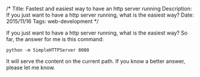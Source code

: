 /*
Title: Fastest and easiest way to have an http server running
Description: If you just want to have a http server running, what is the easiest way?
Date: 2015/11/16
Tags: web-development
*/

If you just want to have a http server running, what is the easiest way? So far,
the answer for me is this command:

    python -m SimpleHTTPServer 8080

It will serve the content on the current path. If you know a better answer,
please let me know.
